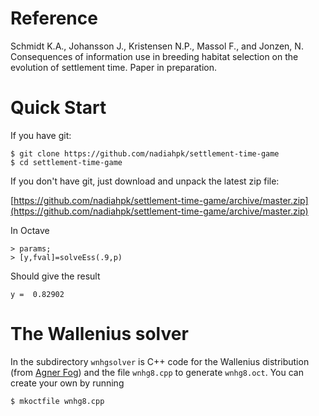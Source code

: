 # Reference

Schmidt K.A., Johansson J., Kristensen N.P., Massol F., and Jonzen, N.  Consequences of information use in breeding habitat selection on the evolution of settlement time. Paper in preparation.


# Quick Start

If you have git:

    $ git clone https://github.com/nadiahpk/settlement-time-game
    $ cd settlement-time-game

If you don't have git, just download and unpack the latest zip file:

[https://github.com/nadiahpk/settlement-time-game/archive/master.zip](https://github.com/nadiahpk/settlement-time-game/archive/master.zip)

In Octave

    > params;
    > [y,fval]=solveEss(.9,p)

Should give the result

    y =  0.82902


# The Wallenius solver

In the subdirectory ```wnhgsolver``` is C++ code for the Wallenius
distribution (from [Agner Fog](http://www.anger.org)) and the file
```wnhg8.cpp``` to generate ```wnhg8.oct```. You can create your
own by running

    $ mkoctfile wnhg8.cpp



